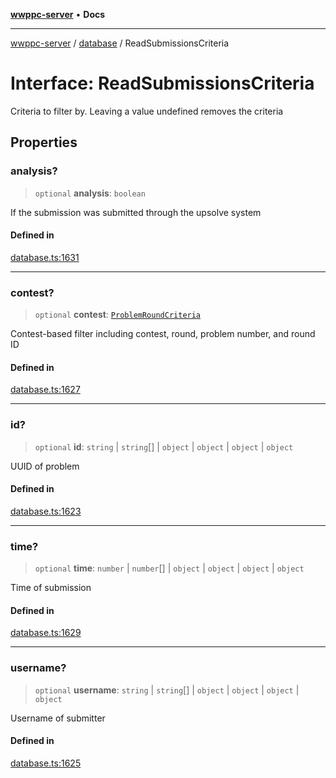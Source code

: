 [**wwppc-server**](../../README.md) • **Docs**

***

[wwppc-server](../../modules.md) / [database](../README.md) / ReadSubmissionsCriteria

# Interface: ReadSubmissionsCriteria

Criteria to filter by. Leaving a value undefined removes the criteria

## Properties

### analysis?

> `optional` **analysis**: `boolean`

If the submission was submitted through the upsolve system

#### Defined in

[database.ts:1631](https://github.com/WWPPC/WWPPC-server/blob/96bcc74e00ec496e35202c4bddfc3a060fa4a556/src/database.ts#L1631)

***

### contest?

> `optional` **contest**: [`ProblemRoundCriteria`](ProblemRoundCriteria.md)

Contest-based filter including contest, round, problem number, and round ID

#### Defined in

[database.ts:1627](https://github.com/WWPPC/WWPPC-server/blob/96bcc74e00ec496e35202c4bddfc3a060fa4a556/src/database.ts#L1627)

***

### id?

> `optional` **id**: `string` \| `string`[] \| `object` \| `object` \| `object` \| `object`

UUID of problem

#### Defined in

[database.ts:1623](https://github.com/WWPPC/WWPPC-server/blob/96bcc74e00ec496e35202c4bddfc3a060fa4a556/src/database.ts#L1623)

***

### time?

> `optional` **time**: `number` \| `number`[] \| `object` \| `object` \| `object` \| `object`

Time of submission

#### Defined in

[database.ts:1629](https://github.com/WWPPC/WWPPC-server/blob/96bcc74e00ec496e35202c4bddfc3a060fa4a556/src/database.ts#L1629)

***

### username?

> `optional` **username**: `string` \| `string`[] \| `object` \| `object` \| `object` \| `object`

Username of submitter

#### Defined in

[database.ts:1625](https://github.com/WWPPC/WWPPC-server/blob/96bcc74e00ec496e35202c4bddfc3a060fa4a556/src/database.ts#L1625)
